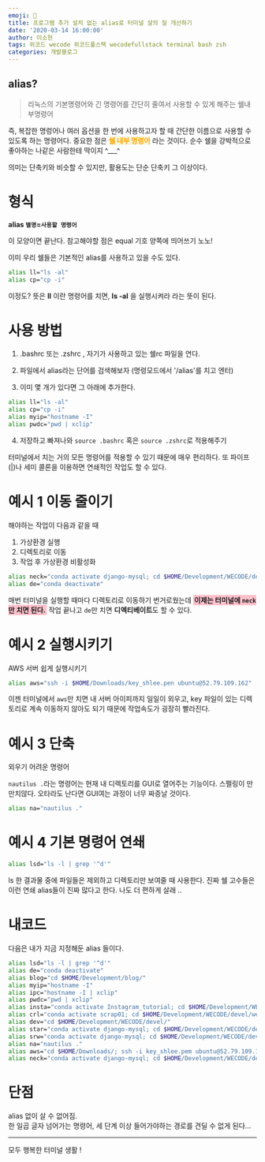 ```yaml
---
emoji: 👑
title: 프로그램 추가 설치 없는 alias로 터미널 살의 질 개선하기
date: '2020-03-14 16:00:00'
author: 이소헌
tags: 위코드 wecode 위코드풀스택 wecodefullstack terminal bash zsh
categories: 개발블로그
---
```


## alias?

> 리눅스의 기본명령어와 긴 명령어를 간단히 줄여서 사용할 수 있게 해주는 쉘내부명령어

즉, 복잡한 명렁어나 여러 옵션을 한 번에 사용하고자 할 때 간단한 이름으로 사용할 수 있도록 하는 명령어다. 중요한 점은 **<span style="color:orange; background-color:beige">쉘 내부 명령어</span>** 라는 것이다. 순수 쉘을 강박적으로 좋아하는 나같은 사람한테 딱이지 ^\_\_\_^

의미는 단축키와 비슷할 수 있지만, 활용도는 단순 단축키 그 이상이다.

# 형식

**alias `별명`=`사용할 명령어`**

이 모양이면 끝난다. 참고해야할 점은 equal 기호 양쪽에 띄어쓰기 노노!

이미 우리 쉘들은 기본적인 alias를 사용하고 있을 수도 있다.

```bash
alias ll="ls -al"
alias cp="cp -i"
```

이정도? 뜻은 **ll** 이란 명령어를 치면, **ls -al** 을 실행시켜라 라는 뜻이 된다.

# 사용 방법

1. .bashrc 또는 .zshrc , 자기가 사용하고 있는 쉘rc 파일을 연다.

2. 파일에서 alias라는 단어를 검색해보자 (명령모드에서 '/alias'를 치고 엔터)

3. 이미 몇 개가 있다면 그 아래에 추가한다.

```bash
alias ll="ls -al"
alias cp="cp -i"
alias myip="hostname -I"
alias pwdc="pwd | xclip"
```

4. 저장하고 빠져나와 `source .bashrc` 혹은 `source .zshrc`로 적용해주기

터미널에서 치는 거의 모든 명령어를 적용할 수 있기 때문에 매우 편리하다. 또 파이프(|)나 세미 콜론을 이용하면 연쇄적인 작업도 할 수 있다.

# 예시 1 이동 줄이기

해야하는 작업이 다음과 같을 때

1. 가상환경 실행
2. 디렉토리로 이동
3. 작업 후 가상환경 비활성화

```bash
alias neck="conda activate django-mysql; cd $HOME/Development/WECODE/devel/project2/necktidal-backend/"
alias de="conda deactivate"
```

매번 터미널을 실행할 때마다 디렉토리로 이동하기 번거로웠는데 **<span style="background-color:pink; padding:2px;">이제는 터미널에 `neck`만 치면 된다.</span>** 작업 끝나고 `de`만 치면 **디엑티베이트**도 할 수 있다.

# 예시 2 실행시키기

AWS 서버 쉽게 실행시키기

```bash
alias aws="ssh -i $HOME/Downloads/key_shlee.pen ubuntu@52.79.109.162"
```

이젠 터미널에서 `aws`만 치면 내 서버 아이피까지 일일이 외우고, key 파일이 있는 디렉토리로 계속 이동하지 않아도 되기 때문에 작업속도가 굉장히 빨라진다.

# 예시 3 단축

외우기 어려운 명령어

`nautilus .`라는 명령어는 현재 내 디렉토리를 GUI로 열어주는 기능이다. 스펠링이 만만치않다. 오타라도 난다면 GUI여는 과정이 너무 짜증날 것이다.

```bash
alias na="nautilus ."
```

# 예시 4 기본 명령어 연쇄

```bash
alias lsd="ls -l | grep '^d'"
```

ls 한 결과물 중에 파일들은 제외하고 디렉토리만 보여줄 때 사용한다. 진짜 쉘 고수들은 이런 연쇄 alias들이 진짜 많다고 한다. 나도 더 편하게 살래 ..

# 내코드

다음은 내가 지금 지정해둔 alias 들이다.

```bash
alias lsd="ls -l | grep '^d'"
alias de="conda deactivate"
alias blog="cd $HOME/Development/blog/"
alias myip="hostname -I"
alias ipc="hostname -I | xclip"
alias pwdc="pwd | xclip"
alias insta="conda activate Instagram_tutorial; cd $HOME/Development/WECODE/devel/instagram/"
alias crl="conda activate scrap01; cd $HOME/Development/WECODE/devel/web_scraping/"
alias dev="cd $HOME/Development/WECODE/devel/"
alias star="conda activate django-mysql; cd $HOME/Development/WECODE/devel/starbucks/"
alias srw="conda activate django-mysql; cd $HOME/Development/WECODE/devel/project1/sariwon/"
alias na="nautilus ."
alias aws="cd $HOME/Downloads/; ssh -i key_shlee.pem ubuntu@52.79.109.162"
alias neck="conda activate django-mysql; cd $HOME/Development/WECODE/devel/project2/necktidal-backend/"
```

# 단점

alias 없이 살 수 없어짐.  
한 일곱 글자 넘어가는 명령어, 세 단계 이상 들어가야하는 경로를 견딜 수 없게 된다...

---

모두 행복한 터미널 생활 !

```toc

```
